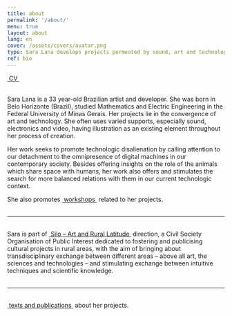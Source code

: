 ```yaml
---
title: about
permalink: '/about/'
menu: true
layout: about
lang: en
cover: /assets/covers/avatar.png
type: Sara Lana develops projects permeated by sound, art and technology.
ref: bio
---
```


<div class="selection">
<a href="../assets/docs/sara_lana_cv_en.pdf" target="_blank">&nbsp;CV&nbsp;</a>
</div>

<br>

Sara Lana is a 33 year-old Brazilian artist and developer. She was born in Belo Horizonte (Brazil), studied Mathematics and Electric Engineering in the Federal University of Minas Gerais. Her projects lie in the convergence of art and technology. She often uses varied supports, especially sound, electronics and video, having illustration as an existing element throughout her process of creation.
  
Her work seeks to promote technologic disalienation by calling attention to our detachment to the omnipresence of digital machines in our contemporary society. Besides offering insights on the role of the animals which share space with humans, her work also offers and stimulates the search for more balanced relations with them in our current technologic context. 


<div class="selection">
She also promotes <a href="../en/workshops" target="_blank">&nbsp;workshops&nbsp;</a> related to her projects.
</div>

<br>

---

<br>
<div class="selection">
Sara is part of <a href="https://silo.org.br/" target="_blank">&nbsp;Silo – Art and Rural Latitude&nbsp;</a> direction, a Civil Society Organisation of Public Interest dedicated to fostering and publicising cultural projects in rural areas, with the aim of bringing about transdisciplinary exchange between different areas – above all art, the sciences and technologies – and stimulating exchange between intuitive techniques and scientific knowledge.
</div>

<br>

---


<br>
<div class="selection">
<a href="../en/textos" target="_blank">&nbsp;texts and publications&nbsp;</a> about her projects.
</div>

<br>
